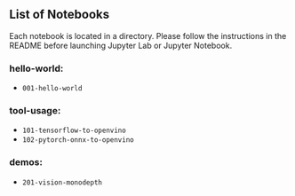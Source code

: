 ## List of Notebooks

Each notebook is located in a directory. Please follow the instructions in the README before launching Jupyter Lab or Jupyter Notebook.

### hello-world:

- `001-hello-world`

### tool-usage:

- `101-tensorflow-to-openvino`
- `102-pytorch-onnx-to-openvino`

### demos:

- `201-vision-monodepth`
